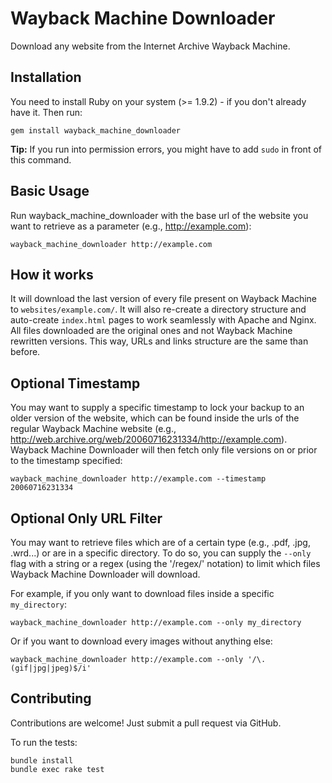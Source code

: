 # Wayback Machine Downloader

Download any website from the Internet Archive Wayback Machine.

## Installation

You need to install Ruby on your system (>= 1.9.2) - if you don't already have it.
Then run:

    gem install wayback_machine_downloader

**Tip:** If you run into permission errors, you might have to add `sudo` in front of this command.

## Basic Usage

Run wayback_machine_downloader with the base url of the website you want to retrieve as a parameter (e.g., http://example.com):

    wayback_machine_downloader http://example.com

## How it works

It will download the last version of every file present on Wayback Machine to `websites/example.com/`. It will also re-create a directory structure and auto-create `index.html` pages to work seamlessly with Apache and Nginx. All files downloaded are the original ones and not Wayback Machine rewritten versions. This way, URLs and links structure are the same than before.

## Optional Timestamp

You may want to supply a specific timestamp to lock your backup to an older version of the website, which can be found inside the urls of the regular Wayback Machine website (e.g., http://web.archive.org/web/20060716231334/http://example.com).
Wayback Machine Downloader will then fetch only file versions on or prior to the timestamp specified:

    wayback_machine_downloader http://example.com --timestamp 20060716231334

## Optional Only URL Filter

You may want to retrieve files which are of a certain type (e.g., .pdf, .jpg, .wrd...) or are in a specific directory. To do so, you can supply the `--only` flag with a string or a regex (using the '/regex/' notation) to limit which files Wayback Machine Downloader will download.

For example, if you only want to download files inside a specific `my_directory`:

    wayback_machine_downloader http://example.com --only my_directory
    
Or if you want to download every images without anything else:
    
    wayback_machine_downloader http://example.com --only '/\.(gif|jpg|jpeg)$/i'

## Contributing

Contributions are welcome! Just submit a pull request via GitHub.

To run the tests:

    bundle install
    bundle exec rake test
